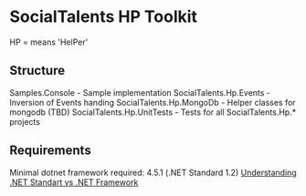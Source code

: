 # SocialTalents HP Toolkit
HP = means 'HelPer'
## Structure

Samples.Console - Sample implementation
SocialTalents.Hp.Events - Inversion of Events handing
SocialTalents.Hp.MongoDb - Helper classes for mongodb (TBD)
SocialTalents.Hp.UnitTests - Tests for all SocialTalents.Hp.* projects

## Requirements

Minimal dotnet framework required: 4.5.1 (.NET Standard 1.2) 
[Understanding .NET Standart vs .NET Framework](https://blogs.msdn.microsoft.com/dotnet/2016/09/26/introducing-net-standard/)